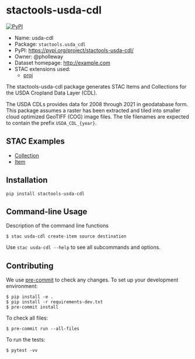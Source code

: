 # stactools-usda-cdl

[![PyPI](https://img.shields.io/pypi/v/stactools-usda-cdl)](https://pypi.org/project/stactools-usda-cdl/)

- Name: usda-cdl
- Package: `stactools.usda_cdl`
- PyPI: https://pypi.org/project/stactools-usda-cdl/
- Owner: @pholleway
- Dataset homepage: http://example.com
- STAC extensions used:
  - [proj](https://github.com/stac-extensions/projection/)

The stactools-usda-cdl package generates STAC Items and Collections for the USDA Cropland Data Layer (CDL). 

The USDA CDLs provides data for 2008 through 2021 in geodatabase form. This package assumes a raster has been extracted and tiled into smaller cloud optimized GeoTIFF (COG) image files. The tile filenames are expected to contain the prefix `USDA_CDL_{year}`.
## STAC Examples

- [Collection](examples/collection.json)
- [Item](examples/item/item.json)

## Installation
```shell
pip install stactools-usda-cdl
```

## Command-line Usage

Description of the command line functions

```shell
$ stac usda-cdl create-item source destination
```

Use `stac usda-cdl --help` to see all subcommands and options.

## Contributing

We use [pre-commit](https://pre-commit.com/) to check any changes.
To set up your development environment:

```shell
$ pip install -e .
$ pip install -r requirements-dev.txt
$ pre-commit install
```

To check all files:

```shell
$ pre-commit run --all-files
```

To run the tests:

```shell
$ pytest -vv
```
